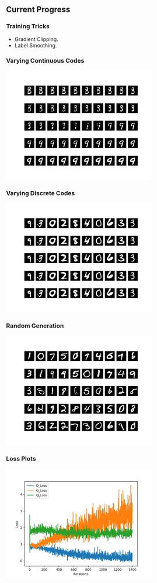 ## Current Progress

### Training Tricks

* Gradient Clipping.
* Label Smoothing.

### Varying Continuous Codes

<img src="results/c.jpg" width="400px">

### Varying Discrete Codes

<img src="results/d.jpg" width="400px">

### Random Generation

<img src="results/r.jpg" width="400px">

### Loss Plots

<img src="results/loss.jpg" width="400px">